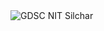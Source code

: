 <img src="https://raw.githubusercontent.com/gdsc-nits-org/.github/main/profile/banner.png" border="0" title="GDSC NIT Silchar" alt="GDSC NIT Silchar" />
